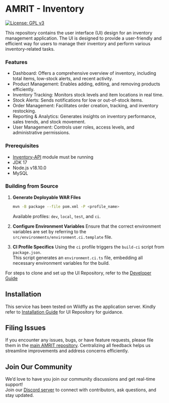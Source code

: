 # AMRIT - Inventory 

[![License: GPL v3](https://img.shields.io/badge/License-GPLv3-blue.svg)](https://www.gnu.org/licenses/gpl-3.0)  

This repository contains the user interface (UI) design for an inventory management application. The UI is designed to provide a user-friendly and efficient way for users to manage their inventory and perform various inventory-related tasks.

### Features
* Dashboard: Offers a comprehensive overview of inventory, including total items, low-stock alerts, and recent activity.
* Product Management: Enables adding, editing, and removing products efficiently.
* Inventory Tracking: Monitors stock levels and item locations in real time.
* Stock Alerts: Sends notifications for low or out-of-stock items.
* Order Management: Facilitates order creation, tracking, and inventory restocking.
* Reporting & Analytics: Generates insights on inventory performance, sales trends, and stock movement.
* User Management: Controls user roles, access levels, and administrative permissions.

### Prerequisites 
* [Inventory-API](https://github.com/PSMRI/Inventory-API) module must be running
* JDK 17
* Node.js v18.10.0
* MySQL

### Building from Source

1. **Generate Deployable WAR Files**
   ```bash
   mvn -B package --file pom.xml -P <profile_name>
   ```
   Available profiles: `dev`, `local`, `test`, and `ci`.  
   
2. **Configure Environment Variables**
   Ensure that the correct environment variables are set by referring to the `src/environments/environment.ci.template` file. 

3. **CI Profile Specifics**
   Using the `ci` profile triggers the `build-ci` script from `package.json`.  
   This script generates an `environment.ci.ts` file, embedding all necessary environment variables for the build.

For steps to clone and set up the UI Repository, refer to the [Developer Guide](https://piramal-swasthya.gitbook.io/amrit/developer-guide/development-environment-setup/installation-instructions/for-ui-repositories)


## Installation
This service has been tested on Wildfly as the application server.
Kindly refer to [Installation Guide](https://piramal-swasthya.gitbook.io/amrit/developer-guide/development-environment-setup/installation-instructions/for-ui-repositories) for UI Repository for guidance.

## Filing Issues

If you encounter any issues, bugs, or have feature requests, please file them in the [main AMRIT repository](https://github.com/PSMRI/AMRIT/issues). Centralizing all feedback helps us streamline improvements and address concerns efficiently.  

## Join Our Community

We’d love to have you join our community discussions and get real-time support!  
Join our [Discord server](https://discord.gg/FVQWsf5ENS) to connect with contributors, ask questions, and stay updated.  

